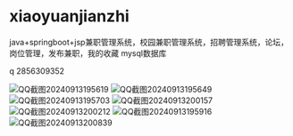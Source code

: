 # xiaoyuanjianzhi
java+springboot+jsp兼职管理系统，校园兼职管理系统，招聘管理系统，论坛，岗位管理，发布兼职，我的收藏
mysql数据库

q 2856309352

![QQ截图20240913195619](https://github.com/user-attachments/assets/d57977c3-58a6-4028-a8da-ecbf98b380ae)
![QQ截图20240913195649](https://github.com/user-attachments/assets/8f1034ef-60bf-4772-b370-cbd1e22fa216)
![QQ截图20240913195703](https://github.com/user-attachments/assets/63a4be86-43ee-40bc-b0dc-ce38535734a0)
![QQ截图20240913200157](https://github.com/user-attachments/assets/5147a34f-7889-4134-84a2-2f42c11ffeeb)
![QQ截图20240913200212](https://github.com/user-attachments/assets/70e36eac-b07f-4270-a05c-0a8477b8d469)
![QQ截图20240913195916](https://github.com/user-attachments/assets/91ce8adc-d157-4646-ab39-6d5f28944846)
![QQ截图20240913200839](https://github.com/user-attachments/assets/3144a7d1-cd23-4da3-b390-1b7b325005fb)



